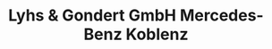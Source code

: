 ---
title: "Lyhs & Gondert GmbH Mercedes-Benz Koblenz"
url: /koblenz/lyhs-und-gondert-gmbh-mercedes-benz-koblenz/
shop: Autohaus
---